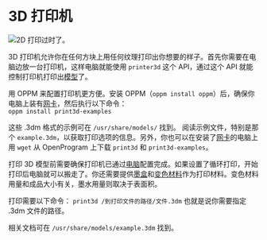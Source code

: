 # 3D 打印机

![2D 打印过时了。](oredict:opencomputers:printer)

3D 打印机允许你在任何方块上用任何纹理打印出你想要的样子。首先你需要在电脑边放一台打印机，这样电脑就能使用 `printer3d` 这个 API，通过这个 API 就能控制打印机打印出[模型](print.md)了。

用 OPPM 来配置打印机更方便。安装 OPPM（`oppm install oppm`）后，确保你电脑上装有[网卡](../item/internetCard.md)，然后执行以下命令：  
`oppm install print3d-examples`

这些 .3dm 格式的示例可在 `/usr/share/models/` 找到。 阅读示例文件，特别是那个 `example.3dm`，以获取打印选项的信息。另外，你也可以在安装了[网卡](../item/internetCard.md)的电脑上用 `wget` 从 OpenProgram 上下载 `print3d` 和 `print3d-examples`。

打印 3D 模型前需要确保打印机已通过[电脑](../general/computer.md)配置完成。如果设置了循环打印，开始打印后电脑就可以搬走了。你还需要提供[墨盒](../item/inkCartridge.md)和[变色材料](../item/chamelium.md)作为打印材料。变色材料用量和成品大小有关，墨水用量则取决于表面积。

打印需要以下命令：
`print3d /到打印文件的路径/文件.3dm`
也就是说你需要指定 .3dm 文件的路径。

相关文档可在 `/usr/share/models/example.3dm` 找到。
